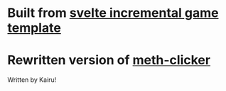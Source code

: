 # Built from [svelte incremental game template](https://github.com/jamesmgittins/svelte-incremental-template)

# Rewritten version of [meth-clicker](https://kairu.dev/meth/main)

Written by Kairu!
